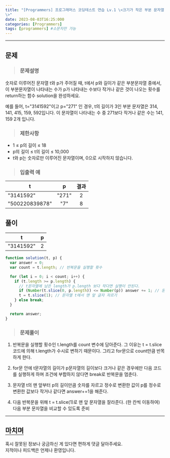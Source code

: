 ```yaml
---
title: "[Programmers] 프로그래머스 코딩테스트 연습 Lv.1 \<크기가 작은 부분 문자열
\>"
date: 2023-08-03T16:25:000
categories: [Programmers]
tags: [programmers] #소문자만 가능
---
```


---

## <b>문제</b>

<h3><blockquote>문제설명
</blockquote></h3>

숫자로 이루어진 문자열 t와 p가 주어질 때, t에서 p와 길이가 같은 부분문자열 중에서, 이 부분문자열이 나타내는 수가 p가 나타내는 수보다 작거나 같은 것이 나오는 횟수를 return하는 함수 solution을 완성하세요.

예를 들어, t="3141592"이고 p="271" 인 경우, t의 길이가 3인 부분 문자열은 314, 141, 415, 159, 592입니다. 이 문자열이 나타내는 수 중 271보다 작거나 같은 수는 141, 159 2개 입니다.

<h3><blockquote>제한사항
</blockquote></h3>

- 1 ≤ p의 길이 ≤ 18
- p의 길이 ≤ t의 길이 ≤ 10,000
- t와 p는 숫자로만 이루어진 문자열이며, 0으로 시작하지 않습니다.

<h3><blockquote>입출력 예
</blockquote></h3>

| t              |   p   | 결과 |
| -------------- | :---: | :--: |
| "3141592"      | "271" |  2   |
| "500220839878" |  "7"  |  8   |

## <b>풀이</b>

| t         |  p  |
| --------- | :-: |
| "3141592" |  2  |

```js
function solution(t, p) {
  var answer = 0;
  var count = t.length; // 반복문을 실행할 횟수

  for (let i = 0; i < count; i++) {
    if (t.length >= p.length) {
      // t문자열에 남은 length가 p.length 보다 작다면 실행이 안된다.
      if (Number(t.slice(0, p.length)) <= Number(p)) answer += 1; // 문자열 t의 맨 앞에서부터 p의 길이만큼 숫자를 자르고 정수로 변환한 값이 p보다 작거나 같다면 answer+1
      t = t.slice(1); // 문자열 t에서 맨 앞 글자 자르기
    } else break;
  }

  return answer;
}
```

<h3><blockquote>문제풀이
</blockquote></h3>

1. 반복문을 실행할 횟수인 t.length를 count 변수에 담아준다. 그 이유는 t = t.slice 코드에 의해 t.length가 수시로 변하기 때문이다. 그리고 for문으로 count만큼 반목하게 한다.

2. for문 안에 t문자열의 길이가 p문자열의 길이보다 크거나 같은 경우에만 다음 코드를 실행하게 하며 조건에 부합하지 않다면 break로 반복문을 멈춘다.

3. 문자열 t의 맨 앞부터 p의 길이만큼 숫자를 자르고 정수로 변환한 값이 p를 정수로 변환한 값보다 작거나 같다면 answer+=1을 해준다. 

4. 다음 반복문을 위해 t = t.slice(1)로 맨 앞 문자열을 잘라준다. (한 칸씩 이동하여) 다음 부분 문자열을 비교할 수 있도록 준비

---

## <b style="border-bottom:2px solid gray"><b>마치며</b></b>

<P>혹시 잘못된 정보나 궁금하신 게 있다면 편하게 댓글 달아주세요.<br/>
지적이나 피드백은 언제나 환영입니다.</p>
